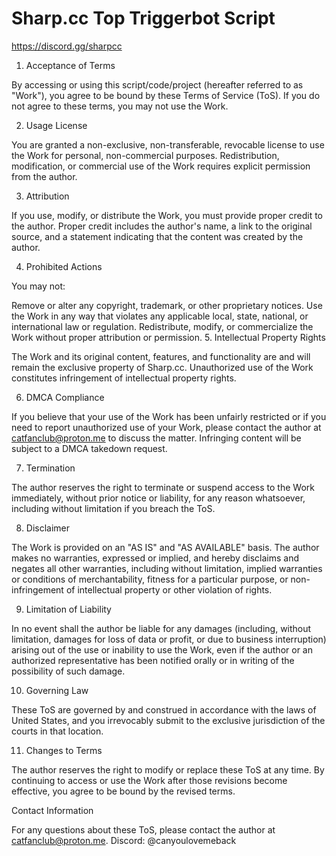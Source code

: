 # Sharp.cc Top Triggerbot Script

https://discord.gg/sharpcc



1. Acceptance of Terms

By accessing or using this script/code/project (hereafter referred to as "Work"), you agree to be bound by these Terms of Service (ToS). If you do not agree to these terms, you may not use the Work.

2. Usage License

You are granted a non-exclusive, non-transferable, revocable license to use the Work for personal, non-commercial purposes. Redistribution, modification, or commercial use of the Work requires explicit permission from the author.

3. Attribution

If you use, modify, or distribute the Work, you must provide proper credit to the author. Proper credit includes the author's name, a link to the original source, and a statement indicating that the content was created by the author.

4. Prohibited Actions

You may not:

Remove or alter any copyright, trademark, or other proprietary notices.
Use the Work in any way that violates any applicable local, state, national, or international law or regulation.
Redistribute, modify, or commercialize the Work without proper attribution or permission.
5. Intellectual Property Rights

The Work and its original content, features, and functionality are and will remain the exclusive property of Sharp.cc. Unauthorized use of the Work constitutes infringement of intellectual property rights.

6. DMCA Compliance

If you believe that your use of the Work has been unfairly restricted or if you need to report unauthorized use of your Work, please contact the author at catfanclub@proton.me to discuss the matter. Infringing content will be subject to a DMCA takedown request.

7. Termination

The author reserves the right to terminate or suspend access to the Work immediately, without prior notice or liability, for any reason whatsoever, including without limitation if you breach the ToS.

8. Disclaimer

The Work is provided on an "AS IS" and "AS AVAILABLE" basis. The author makes no warranties, expressed or implied, and hereby disclaims and negates all other warranties, including without limitation, implied warranties or conditions of merchantability, fitness for a particular purpose, or non-infringement of intellectual property or other violation of rights.

9. Limitation of Liability

In no event shall the author be liable for any damages (including, without limitation, damages for loss of data or profit, or due to business interruption) arising out of the use or inability to use the Work, even if the author or an authorized representative has been notified orally or in writing of the possibility of such damage.

10. Governing Law

These ToS are governed by and construed in accordance with the laws of United States, and you irrevocably submit to the exclusive jurisdiction of the courts in that location.

11. Changes to Terms

The author reserves the right to modify or replace these ToS at any time. By continuing to access or use the Work after those revisions become effective, you agree to be bound by the revised terms.

Contact Information

For any questions about these ToS, please contact the author at catfanclub@proton.me.
Discord: @canyoulovemeback
